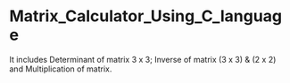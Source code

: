 # Matrix_Calculator_Using_C_language
It includes Determinant of matrix 3 x 3; Inverse of matrix (3 x 3) & (2 x 2) and Multiplication of matrix.
